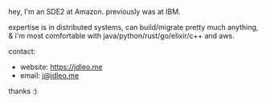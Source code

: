hey, I'm an SDE2 at Amazon. previously was at IBM.

expertise is in distributed systems, can build/migrate pretty much anything, & i'm most comfortable with java/python/rust/go/elixir/c++ and aws.

contact:
- website: https://jdleo.me
- email: j@jdleo.me

thanks :)
